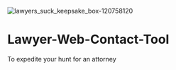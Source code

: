 ![lawyers_suck_keepsake_box-120758120](https://user-images.githubusercontent.com/43219706/172950281-a0c4bea2-546f-4df7-806b-edc783cb0112.jpg)


# Lawyer-Web-Contact-Tool
To expedite your hunt for an attorney
